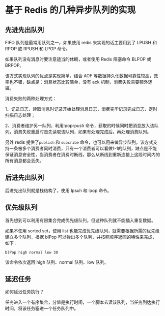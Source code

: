 # 基于 Redis 的几种异步队列的实现

## 先进先出队列

FIFO 队列是最常用队列之一，如果使用 redis 来实现的话主要用到了 LPUSH 和 RPOP 或 RPUSH 和 LPOP 命令。

如果队列没有消息时要注意适当的休眠，或者使用 Redis 阻塞命令 BLPOP 或 BRPOP。

该方式实现队列的优点是实现简单，结合 AOF 等数据持久化数据可靠性较高，效率也不错，缺点是：消息状态比较简单，没有 ack 机制，消费失败需要额外逻辑。

消费失败的两种处理方式：

1、记录日志，读取消息时记录开始处理消息日志，消费完毕记录完成日志，定时扫描日志处理；

2、消费者维护另一队列，利用lpoprpush 命令，获取的时候同时把消息放入该队列，消费失败重启时首先读取该队列，如果有处理完成后，再处理消费队列。

另外 redis 提供了`publish` 和 `subcribe` 命令，也可以用来做异步队列，该方式支持一条被多个消费者同时消费，只有一个消费者可以看做1-1的队列，缺点是不能保证消息安全性，当消费者在消费时断线，那么从断线到重新连接上这段时间内的所有消息都会丢失。

<!-- TODO 这部分未未完成
使用 `sorted set` 替代 `pub/sub`

维护至少三个集合，a 通道消息集合，b 各个消费者已读消息数集合，c 用户各个通道已读消息数集合。

发布：往消息集合中添加，键是通道ID，分值是一个自增ID：

```
zAdd msg:1 {……msg} 1
```

订阅：首先从用户各通道已读消息集合中获取对应通道的已读消息数：

```
zRange seen:1 0 -1 WITHSCORES
```
然后从对应的消息通道中获取消息：

```
# 获取所有维度消息
# seen_num 是已读消息数
zRangeByScore msg:1 seen_num+1 inf
```
-->

## 后进先出队列

后进先出队列就是栈结构了，使用 lpsuh 和 lpop 命令。

## 优先级队列

首先想到可以利用有限集合完成优先级队列，但这种队列就不能插入重复数据。

如果不使用 sorted set，使用 list 也能完成优先级队列，就需要根据所需的优先级建立多个队列，根据 blPop 可以弹出多个队列，并按照顺序返回的特性来完成，如下：

```redis
blPop high normal low 30
```

该命令依次返回 high 队列、normal 队列、low 队列。

## 延迟任务

如何延迟任务执行？

任务进入一个有序集合，分值是执行时间，一个脚本去读该队列，当任务到达执行时间，将该任务塞进一个任务队列中。